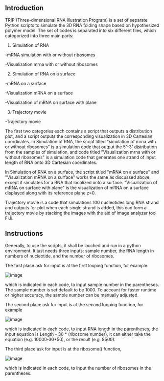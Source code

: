 ## Introduction
TRIP (Three-dimensional RNA Illustration Program) is a set of separate Python scripts to simulate the 3D RNA folding shape based on hypothesized polymer model.
The set of codes is separated into six different files, which categorized into three main parts: 

1. Simulation of RNA 

  -mRNA simulation with or without ribosomes

  -Visualization mrna with or without ribosomes

2. Simulation of RNA on a surface

  -mRNA on a surface

  -Visualization mRNA on a surface

  -Visualization of mRNA on surface with plane

3. Trajectory movie

  -Trajectory movie

The first two categories each contains a script that outputs a distribution plot, and a script outputs the corresponding visualization in 3D Cartesian coordinates.
In Simulation of RNA, the script titled "simulation of mrna with or without ribosomes" is a simulation code that output the 5'-3' distribution from the samples of simulation, and code titled "Visualization mrna with or without ribosomes" is a simulation code that generates one strand of input length of RNA onto 3D Cartesian coordinates.

In Simulation of RNA on a surface,  the script titled "mRNA on a surface" and "Visualization mRNA on a surface" works the same as discussed above, except it simulates for a RNA that localized onto a surface. "Visualization of mRNA on surface with plane" is the visualization of mRNA on a surface displayed along with its reference plane z=0.

Trajectory movie is a code that simulations 100 nucleotides long RNA strand and outputs for plot when each single strand is added, this can form a trajectory movie by stacking the images with the aid of image analyzer tool FiJi.

## Instructions
Generally, to use the scripts, it shall be lauched and run in a python environment. It just needs three inputs: sample number, the RNA length in numbers of nucleotide, and the number of ribosomes.

The first place ask for input is at the first looping function, for example

![image](https://user-images.githubusercontent.com/75511362/133612275-fa74cd18-cd7a-475c-8e67-eba2f62f9dce.png)

which is indicated in each code, to input sample number in the parentheses. The sample number is set default to be 1000. To account for faster runtime or higher accuracy, the sample number can be manually adjusted.

The second place ask for input is at the second looping function, for example

![image](https://user-images.githubusercontent.com/75511362/133612501-029a9fb3-c56f-4b91-8876-b7f45b67d6b2.png)

which is indicated in each code, to input RNA length in the parentheses, the input equation is Length - 30 * (ribosome number), it can either take the equation (e.g. 10000-30*50), or the result (e.g. 8500).

The third place ask for input is at the ribosome() function, 

![image](https://user-images.githubusercontent.com/75511362/133612850-264ec8c0-8736-45ca-99ef-e2cde6a77691.png)


which is indicated in each code, to input the number of ribosomes in the parentheses.

